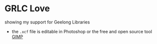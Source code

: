 # GRLC Love
showing my support for Geelong Libraries

* the `.xcf` file is editable in Photoshop or the free and open source tool [GIMP](https://gimp.org)
